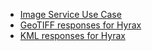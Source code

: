 - [Image Service Use Case](Image_Service_Use_Case "wikilink")
- [GeoTIFF responses for Hyrax](GeoTIFF_responses_for_Hyrax "wikilink")
- [KML responses for Hyrax](KML_responses_for_Hyrax "wikilink")